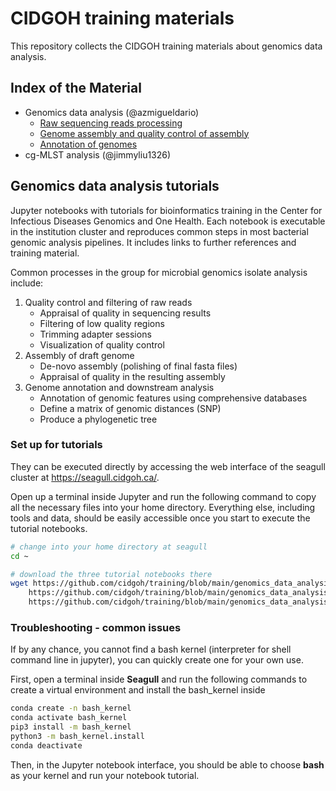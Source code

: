 # CIDGOH training materials

This repository collects the CIDGOH training materials about genomics data analysis.

## Index of the Material

- Genomics data analysis (@azmigueldario)
  - [Raw sequencing reads processing](genomics_data_analysis/raw_reads_processing.ipynb)
  - [Genome assembly and quality control of assembly](genomics_data_analysis/genome_assembly.ipynb)
  - [Annotation of genomes](genomics_data_analysis/annotation_genomes.ipynb)
- cg-MLST analysis (@jimmyliu1326)

## Genomics data analysis tutorials

Jupyter notebooks with tutorials for bioinformatics training in the Center for Infectious Diseases Genomics and One Health. Each notebook is executable in the institution cluster and reproduces common steps in most bacterial genomic analysis pipelines. It includes links to further references and training material.

Common processes in the group for microbial genomics isolate analysis include:

1. Quality control and filtering of raw reads
    - Appraisal of quality in sequencing results
    - Filtering of low quality regions
    - Trimming adapter sessions
    - Visualization of quality control
2. Assembly of draft genome
    - De-novo assembly (polishing of final fasta files)
    - Appraisal of quality in the resulting assembly
3. Genome annotation and downstream analysis
    - Annotation of genomic features using comprehensive databases
    - Define a matrix of genomic distances (SNP)
    - Produce a phylogenetic tree

### Set up for tutorials

They can be executed directly by accessing the web interface of the seagull cluster at <https://seagull.cidgoh.ca/>.

Open up a terminal inside Jupyter and run the following command to copy all the necessary files into your home directory. Everything else, including tools and data, should be easily accessible once you start to execute the tutorial notebooks.

```sh
# change into your home directory at seagull
cd ~

# download the three tutorial notebooks there
wget https://github.com/cidgoh/training/blob/main/genomics_data_analysis/annotation_genomes.ipynb \
    https://github.com/cidgoh/training/blob/main/genomics_data_analysis/genome_assembly.ipynb \
    https://github.com/cidgoh/training/blob/main/genomics_data_analysis/raw_reads_processing.ipynb
```

### Troubleshooting - common issues

If by any chance, you cannot find a bash kernel (interpreter for shell command line in jupyter), you can quickly create one for your own use.

First, open a terminal inside **Seagull** and run the following commands to create a virtual environment and install the bash_kernel inside

```sh
conda create -n bash_kernel
conda activate bash_kernel
pip3 install -m bash_kernel
python3 -m bash_kernel.install
conda deactivate
```

Then, in the Jupyter notebook interface, you should be able to choose **bash** as your kernel and run your notebook tutorial.
